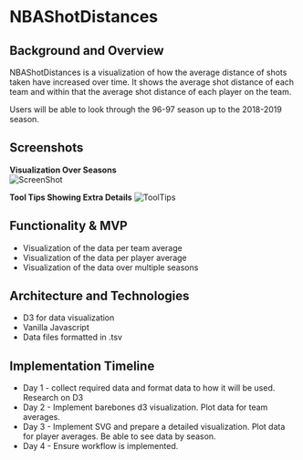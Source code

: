 # NBAShotDistances

## Background and Overview 
NBAShotDistances is a visualization of how the average distance of shots taken have increased over time. It shows the average shot distance of each team and within that the average shot distance of each player on the team.

Users will be able to look through the 96-97 season up to the 2018-2019 season.

## Screenshots

**Visualization Over Seasons**
<br>
![ScreenShot](https://i.imgur.com/wGd4Twj.gif)

**Tool Tips Showing Extra Details**
![ToolTips](https://i.imgur.com/8nF29N4.png)

## Functionality & MVP
* Visualization of the data per team average
* Visualization of the data per player average
* Visualization of the data over multiple seasons 

## Architecture and Technologies
* D3 for data visualization
* Vanilla Javascript
* Data files formatted in .tsv

## Implementation Timeline
* Day 1 - collect required data and format data to how it will be used. Research on D3
* Day 2 - Implement barebones d3 visualization. Plot data for team averages.  
* Day 3 - Implement SVG and prepare a detailed visualization. Plot data for player averages. Be able to see data by season.
* Day 4 - Ensure workflow is implemented. 
